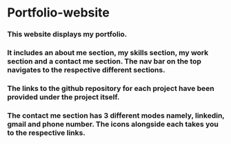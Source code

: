 # Portfolio-website

### This website displays my portfolio.
### It includes an about me section, my skills section, my work section and a contact me section. The nav bar on the top navigates to the respective different sections.
### The links to the github repository for each project have been provided under the project itself.
### The contact me section has 3 different modes namely, linkedin, gmail and phone number. The icons alongside each takes you to the respective links.